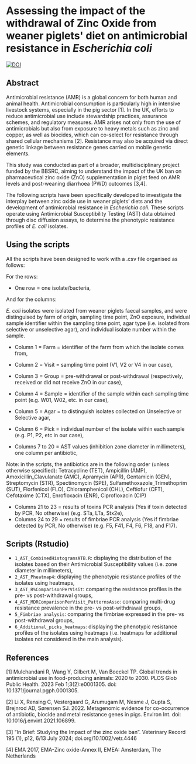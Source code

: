 # Assessing the impact of the withdrawal of Zinc Oxide from weaner piglets' diet on antimicrobial resistance in _Escherichia coli_


<a href="https://doi.org/10.5281/zenodo.15625229"><img src="https://zenodo.org/badge/998958166.svg" alt="DOI"></a>


## Abstract
Antimicrobial resistance (AMR) is a global concern for both human and animal health. Antimicrobial consumption is particularly high in intensive livestock systems, especially in the pig sector [1]. In the UK, efforts to reduce antimicrobial use include stewardship practices, assurance schemes, and regulatory measures.
AMR arises not only from the use of antimicrobials but also from exposure to heavy metals such as zinc and copper, as well as biocides, which can co-select for resistance through shared cellular mechanisms [2]. Resistance may also be acquired via direct genetic linkage between resistance genes carried on mobile genetic elements.

This study was conducted as part of a broader, multidisciplinary project funded by the BBSRC, aiming to understand the impact of the UK ban on pharmaceutical zinc oxide (ZnO) supplementation in piglet feed on AMR levels and post-weaning diarrhoea (PWD) outcomes [3,4].

The following scripts have been specifically developed to investigate the interplay between zinc oxide use in weaner piglets’ diets and the development of antimicrobial resistance in _Escherichia coli_. These scripts operate using Antimicrobial Susceptibility Testing (AST) data obtained through disc diffusion assays, to determine the phenotypic resistance profiles of _E. coli_ isolates.


## Using the scripts
All the scripts have been designed to work with a .csv file organised as follows:

For the rows:
- One row = one isolate/bacteria,

And for the columns:

_E. coli_ isolates were isolated from weaner piglets faecal samples, and were distinguised by farm of origin, sampling time point, ZnO exposure, individual sample identifier within the sampling time point, agar type (i.e. isolated from selective or unselective agar), and individual isolate number within the sample.
- Column 1 = Farm = identifier of the farm from which the isolate comes from,
- Column 2 = Visit = sampling time point (V1, V2 or V4 in our case),
- Column 3 = Group = pre-withdrawal or post-withdrawal (respectively, received or did not receive ZnO in our case),
- Column 4 = Sample = identifier of the sample within each sampling time point (e.g. W01, W02, etc. in our case),
- Column 5 = Agar = to distinguish isolates collected on Unselective or Selective agar,
- Column 6 = Pick = individual number of the isolate within each sample (e.g. P1, P2, etc in our case),

- Columns 7 to 20 = AST values (inhibition zone diameter in millimeters), one column per antibiotic,

Note: in the scripts, the antibiotics are in the following order (unless otherwise specified): Tetracycline (TET), Ampicillin (AMP), Amoxicillin_Clavulanate (AMC), Apramycin (APR), Gentamicin (GEN), Streptomycin (STR), Spectinomycin (SPE), Sulfamethoxazole_Trimethoprim (SUT), Florfenicol (FLO), Chloramphenicol (CHL), Ceftiofur (CFT), Cefotaxime (CTX), Enrofloxacin (ENR), Ciprofloxacin (CIP)

- Columns 21 to 23 = results of toxins PCR analysis (Yes if toxin detected by PCR, No otherwise) (e.g. STa, LTa, Stx2e),
- Columns 24 to 29 = results of fimbriae PCR analysis (Yes if fimbriae detected by PCR, No otherwise) (e.g. F5, F41, F4, F6, F18, and F17).


## Scripts (Rstudio)
- <code>1_AST_CombinedHistogramsATB.R</code>: displaying the distribution of the isolates based on their Antimicrobial Susceptibility values (i.e. zone diameter in millimeters),
- <code>2_AST_Pheatmap4</code>: displaying the phenotypic resistance profiles of the isolates using heatmaps,
- <code>3_AST_R%ComparisonPerVisit</code>: comparing the resistance profiles in the pre- vs post-withdrawal groups,
- <code>4_AST_MDRComparisonPerVisit_PatternsAsso</code>: comparing multi-drug resistance prevalence in the pre- vs post-withdrawal groups,
- <code>5_Fimbriae analysis</code>: comparing the fimbriae expressed in the pre- vs post-withdrawal groups,
- <code>6_Additional_picks_heatmaps</code>: displaying the phenotypic resistance profiles of the isolates using heatmaps (i.e. heatmaps for additional isolates not considered in the main analysis).


## References
[1] Mulchandani R, Wang Y, Gilbert M, Van Boeckel TP. Global trends in antimicrobial use in food-producing animals: 2020 to 2030. PLOS Glob Public Health. 2023 Feb 1;3(2):e0001305. doi: 10.1371/journal.pgph.0001305.

[2] Li X, Rensing C, Vestergaard G, Arumugam M, Nesme J, Gupta S, Brejnrod AD, Sørensen SJ. 2022. Metagenomic evidence for co-occurrence of antibiotic, biocide and metal resistance genes in pigs. Environ Int. doi: 10.1016/j.envint.2021.106899.

[3] “In Brief: Studying the Impact of the zinc oxide ban”. Veterinary Record 195 (1), p12, 6/13 July 2024; doi.org/10.1002/vetr.4446

[4] EMA 2017, EMA-Zinc oxide-Annex II, EMEA: Amsterdam, The Netherlands
